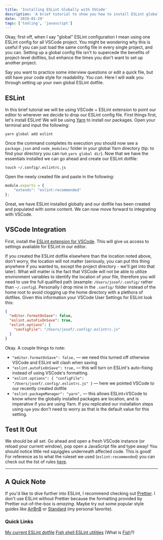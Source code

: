 ```yaml
---
title: 'Installing ESLint Globally with VSCode'
description: 'A brief tutorial to show you how to install ESLint globally and integrate with VSCode'
date: '2019-01-29'
tags: ['tooling', 'javascript']
---
```


Okay, first off, when I say "global" ESLint configuration I mean using one ESLint config for all VSCode project. You might be wondering why this is useful if you can just load the same config file in every single project, and you can. Setting up a global config file isn't to supercede the benefits of project-level dotfiles, but enhance the times you don't want to set up another project.

Say you want to practice some interview questions or edit a quick file, but still have your code style for readability. You *can*. Here I will walk you through setting up your own global ESLint dotfile.

## ESLint

In this brief tutorial we will be using VSCode + ESLint extension to point our editor to wherever we decide to drop our ESLint config file. First things first, let's install ESLint! We will be using <a href="https://yarnpkg.org" target="_blank">Yarn</a> to install our packages. Open your terminal and input the following:

`yarn global add eslint`

Once the command completes its execution you should now see a `package.json` and `node_modules/` folder in your global Yarn directory (tip: to find your directory you can run `yarn global dir`). Now that we have the essentials installed we can go ahead and create our ESLint dotfile:

`touch ~/.config/.eslintrc.js`

Open the newly created file and paste in the following:

```js
module.exports = {
    "extends": "eslint:recommended"
};
```

Great, we have ESLint installed globally and our dotfile has been created and populated with some content. We can now move forward to integrating with VSCode.

## VSCode Integration

First, install the <a href="https://marketplace.visualstudio.com/items?itemName=dbaeumer.vscode-eslint" target="_blank">ESLint extension for VSCode</a>. This will give us access to settings available for ESLint in our editor.

If you created the ESLint dotfile elsewhere than the location noted above, don't worry, the location will not matter (seriously, you can put this thing anywhere if you wanted to, except the project directory - we'll get into that later). What will matter is the fact that VSCode will not be able to utilize environment variables to identify the location of your file, therefore you will need to use the full qualified path (example: `/Users/josef/.config/` rather than `~/.config`). Personally I drop mine in the `.config/` folder instead of the home root to avoid clogging up the home directory with a plethora of dotfiles. Given this information your VSCode User Settings for ESLint look this:

```json
{
  "editor.formatOnSave": false,
  "eslint.autoFixOnSave": true,
  "eslint.options": {
    "configFile": "/Users/josef/.config/.eslintrc.js"
  }
}
```

Okay. A couple things to note:

- `"editor.formatOnSave": false,` &mdash; we need this turned off otherwise VSCode and ESLint will clash when saving
- `"eslint.autoFixOnSave": true,` &mdash; this will turn on ESLint's auto-fixing instead of using VSCode's formatting.
- `"eslint.options": { "configFile": "/Users/josef/.config/.eslintrc.js" }` &mdash; here we pointed VSCode to our recently created dotfile
- `"eslint.packageManager": "yarn",` &mdash; this allows ESLint+VSCode to know *where* the globally installed packages are location, and is imperative if you are using Yarn. If you replicated our installation steps using `npm` you don't need to worry as that is the default value for this setting.

## Test It Out

We should be all set. Go ahead and open a fresh VSCode instance (or reload your current window), pop open a JavaScript file and type away! You should notice little red squiggles underneath affected code. This is good! For reference as to what the ruleset we used (`eslint:recommended`) you can check out the list of rules <a href="https://eslint.org/docs/rules/" target="_blank">here</a>.

---

## A Quick Note

If you'd like to dive further into ESLint, I recommend checking out <a href="https://prettier.io" target="_blank">Prettier</a>. I don't use ESLint without Prettier because the formatting provided by Prettier out-of-the-box is *amazing*. Maybe try out some popular style guides like <a href="https://github.com/airbnb/javascript" target="_blank">AirBnB</a> or <a href="https://standardjs.com" target="_blank">Standard</a> (my personal favorite).

### Quick Links

<a href="https://gist.github.com/josefaidt/c79bcff379683ac6109730523354fb82" target="_blank">My current ESLint dotfile</a>
<a href="https://gist.github.com/josefaidt/ed9dcc84164243c5f03b9340161acd26" target="_blank">Fish shell ESLint utilities</a> (What is <a href="https://fishshell.org" target="_blank">Fish</a>?)
